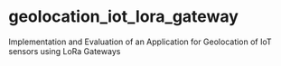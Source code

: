 # geolocation_iot_lora_gateway
Implementation and Evaluation of an Application for Geolocation of IoT sensors using LoRa Gateways
